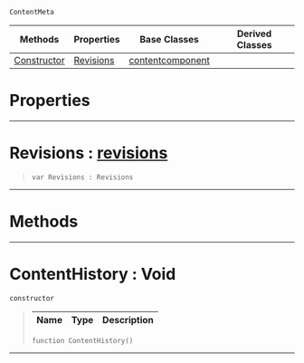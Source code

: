 `ContentMeta`

|Methods|Properties|Base Classes|Derived Classes|
|---|---|---|---|
|[ Constructor](https://github.com/zeroengineteam/ZeroDocs/code_reference/class_reference/contenthistory.markdown#contenthistory-void)|[ Revisions](https://github.com/zeroengineteam/ZeroDocs/code_reference/class_reference/contenthistory.markdown#revisions-zero-engine-do)|[contentcomponent](https://github.com/zeroengineteam/ZeroDocs/code_reference/class_reference/contentcomponent.markdown)| |


 #  Properties


---  
 #  Revisions : [revisions](https://github.com/zeroengineteam/ZeroDocs/code_reference/class_reference/revisions.markdown)

> 
> ``` lang=cpp, name=Zilch
> var Revisions : Revisions


---  
 #  Methods


---  
 #  ContentHistory : Void

 `constructor`

> 
> |Name|Type|Description|
> |---|---|---|
> ``` lang=cpp, name=Zilch
> function ContentHistory()
> ``` 


---  
 

 